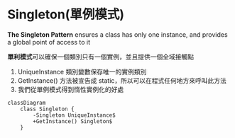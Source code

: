 # Singleton(單例模式)

**The Singleton Pattern** ensures a class has only one instance, and provides a global point of access to it

**單利模式**可以確保一個類別只有一個實例，並且提供一個全域接觸點

1. UniqueInstance 類別變數保存唯一的實例類別
2. GetInstance() 方法被宣告成 static，所以可以在程式任何地方來呼叫此方法
3. 我們從單例模式得到惰性實例化的好處

```mermaid
classDiagram
    class Singleton {
        -Singleton UniqueInstance$
        +GetInstance() Singleton$
    }    
```
